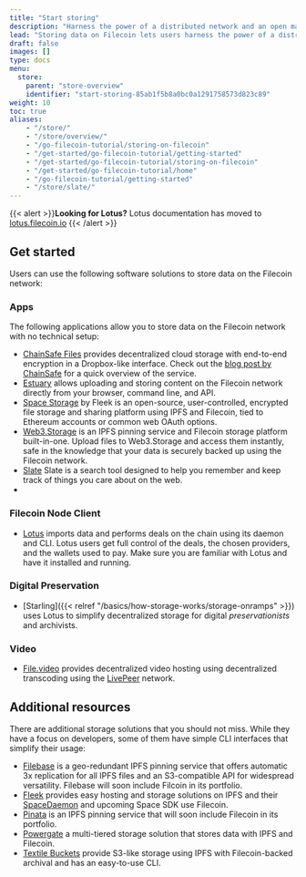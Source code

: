 ```yaml
---
title: "Start storing"
description: "Harness the power of a distributed network and an open market served by thousands of different Filecoin storage providers."
lead: "Storing data on Filecoin lets users harness the power of a distributed network and an open market served by thousands of different storage providers."
draft: false
images: []
type: docs
menu:
  store:
    parent: "store-overview"
    identifier: "start-storing-85ab1f5b8a0bc0a1291758573d823c89"
weight: 10
toc: true
aliases:
    - "/store/"
    - "/store/overview/"
    - "/go-filecoin-tutorial/storing-on-filecoin"
    - "/get-started/go-filecoin-tutorial/getting-started"
    - "/get-started/go-filecoin-tutorial/storing-on-filecoin"
    - "/get-started/go-filecoin-tutorial/home"
    - "/go-filecoin-tutorial/getting-started"
    - "/store/slate/"
---
```


{{< alert  >}}**Looking for Lotus?**
Lotus documentation has moved to [lotus.filecoin.io](https://lotus.filecoin.io)
{{< /alert >}}

## Get started

Users can use the following software solutions to store data on the Filecoin network:

### Apps

The following applications allow you to store data on the Filecoin network with no technical setup:

- [ChainSafe Files](https://files.chainsafe.io/) provides decentralized cloud storage with end-to-end encryption in a Dropbox-like interface. Check out the [blog post by ChainSafe](https://medium.com/chainsafe-systems/introducing-chainsafe-files-3eedabdec922) for a quick overview of the service.
- [Estuary](https://estuary.tech) allows uploading and storing content on the Filecoin network directly from your browser, command line, and API.
- [Space Storage](https://space.storage/) by Fleek is an open-source, user-controlled, encrypted file storage and sharing platform using IPFS and Filecoin, tied to Ethereum accounts or common web OAuth options.
- [Web3.Storage](https://web3.storage) is an IPFS pinning service and Filecoin storage platform built-in-one. Upload files to Web3.Storage and access them instantly, safe in the knowledge that your data is securely backed up using the Filecoin network.
- [Slate](https://slate.host/) Slate is a search tool designed to help you remember and keep track of things you care about on the web.
- 
### Filecoin Node Client

- [Lotus](https://lotus.filecoin.io) imports data and performs deals on the chain using its daemon and CLI. Lotus users get full control of the deals, the chosen providers, and the wallets used to pay. Make sure you are familiar with Lotus and have it installed and running.

### Digital Preservation

- [Starling]({{< relref "/basics/how-storage-works/storage-onramps" >}}) uses Lotus to simplify decentralized storage for digital _preservationists_ and archivists.

### Video

- [File.video](https://file.video/) provides decentralized video hosting using decentralized transcoding using the [LivePeer](https://livepeer.org/) network.

## Additional resources

There are additional storage solutions that you should not miss. While they have a focus on developers, some of them have simple CLI interfaces that simplify their usage:

- [Filebase](https://filebase.com) is a geo-redundant IPFS pinning service that offers automatic 3x replication for all IPFS files and an S3-compatible API for widespread versatility. Filebase will soon include Filcoin in its portfolio. 
- [Fleek](https://fleek.co) provides easy hosting and storage solutions on IPFS and their [SpaceDaemon](https://docs.fleek.co/space-daemon/overview/) and upcoming Space SDK use Filecoin.
- [Pinata](https://pinata.cloud/) is an IPFS pinning service that will soon include Filecoin in its portfolio.
- [Powergate](https://github.com/textileio/powergate) a multi-tiered storage solution that stores data with IPFS and Filecoin.
- [Textile Buckets](https://docs.textile.io/buckets/) provide S3-like storage using IPFS with Filecoin-backed archival and has an easy-to-use CLI.

